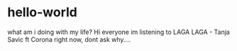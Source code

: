 # hello-world
what am i doing with my life?
Hi everyone im listening to LAGA LAGA - Tanja Savic ft Corona right now, dont ask why....
